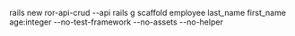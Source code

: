 rails new ror-api-crud --api
rails g scaffold employee last_name first_name age:integer --no-test-framework --no-assets --no-helper